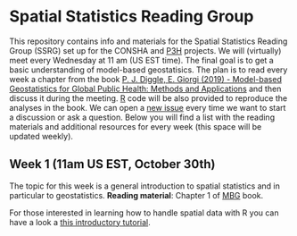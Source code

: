 # Spatial Statistics Reading Group
This repository contains info and materials for the Spatial Statistics Reading Group (SSRG) set up for the CONSHA and [P3H](https://impact.psu.edu/story/forecasting-infectious-diseases#start) projects. We will (virtually) meet every Wednesday at 11 am (US EST time). The final goal is to get a basic understanding of model-based geostatisics. The plan is to read every week a chapter from the book [P. J. Diggle, E. Giorgi (2019) - Model-based Geostatistics for Global Public Health: Methods and Applications](https://www.crcpress.com/Model-based-Geostatistics-for-Global-Public-Health-Methods-and-Applications/Diggle-Giorgi/p/book/9781138732353) and then discuss it during the meeting. [R](https://www.r-project.org/) code will be also provided to reproduce the analyses in the book. We can open a [new issue](https://github.com/claudiofronterre/spatstatReading/issues) every time we want to start a discussion or ask a question. Below you will find a list with the reading materials and additional resources for every week (this space will be updated weekly). 

## Week 1 (11am US EST, October 30th)

The topic for this week is a general introduction to spatial statistics and in particular to geostatistics. 
**Reading material**: Chapter 1 of [MBG](https://www.crcpress.com/Model-based-Geostatistics-for-Global-Public-Health-Methods-and-Applications/Diggle-Giorgi/p/book/9781138732353) book.

For those interested in learning how to handle spatial data with R you can have a look a [this introductory tutorial](https://github.com/claudiofronterre/spatstatReading/blob/master/resources/week1/spatial_handouts.pdf).